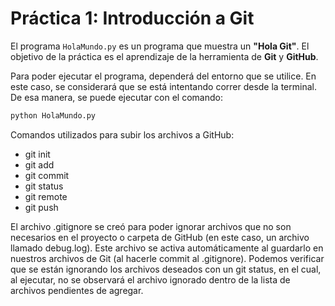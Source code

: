 # **Práctica 1: Introducción a Git**

El programa `HolaMundo.py` es un programa que muestra un **"Hola Git"**. El objetivo de la práctica es el aprendizaje de la herramienta de **Git** y **GitHub**.

Para poder ejecutar el programa, dependerá del entorno que se utilice. En este caso, se considerará que se está intentando correr desde la terminal. De esa manera, se puede ejecutar con el comando:

```bash
python HolaMundo.py
```
Comandos utilizados para subir los archivos a GitHub:
- git init
- git add
- git commit
- git status
- git remote
- git push

El archivo .gitignore se creó para poder ignorar archivos que no son necesarios en el proyecto o carpeta de GitHub (en este caso, un archivo llamado debug.log). Este archivo se activa automáticamente al guardarlo en nuestros archivos de Git (al hacerle commit al .gitignore). Podemos verificar que se están ignorando los archivos deseados con un git status, en el cual, al ejecutar, no se observará el archivo ignorado dentro de la lista de archivos pendientes de agregar.
